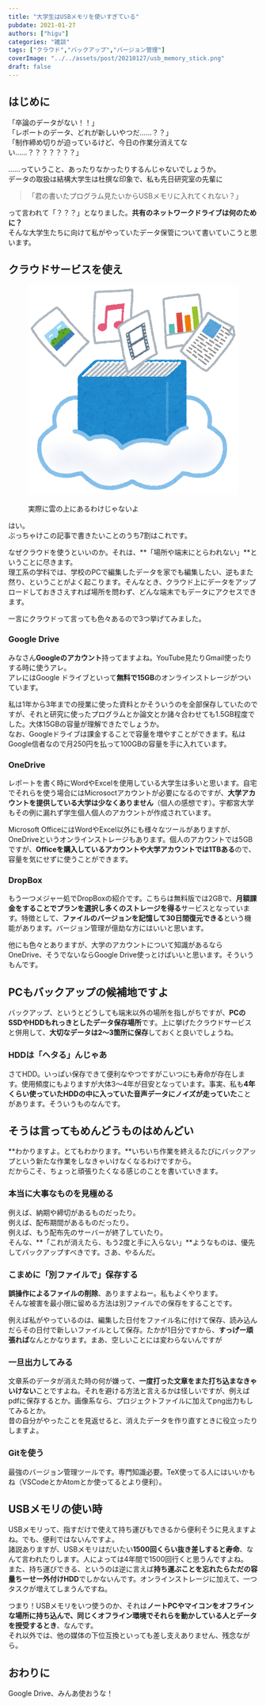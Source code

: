 ```yaml
---
title: "大学生はUSBメモリを使いすぎている"
pubdate: 2021-01-27
authors: ["higu"]
categories: "雑談"
tags: ["クラウド","バックアップ","バージョン管理"]
coverImage: "../../assets/post/20210127/usb_memory_stick.png"
draft: false
---
```


## はじめに

「卒論のデータがない！！」  
「レポートのデータ、どれが新しいやつだ……？？」  
「制作締め切りが迫っているけど、今日の作業分消えてない……？？？？？？？」  
  
……っていうこと、あったりなかったりするんじゃないでしょうか。  
データの取扱は結構大学生は杜撰な印象で、私も先日研究室の先輩に

> 「君の書いたプログラム見たいからUSBメモリに入れてくれない？」

って言われて「？？？」となりました。**共有のネットワークドライブは何のために？**  
そんな大学生たちに向けて私がやっていたデータ保管について書いていこうと思います。

## クラウドサービスを使え

<figure>

![](../../assets/post/20210127/computer_cloud_storage.png)

<figcaption>

実際に雲の上にあるわけじゃないよ

</figcaption>

</figure>

はい。  
ぶっちゃけこの記事で書きたいことのうち7割はこれです。  
  
なぜクラウドを使うといいのか。それは、**「場所や端末にとらわれない」**ということに尽きます。  
理工系の学科では、学校のPCで編集したデータを家でも編集したい、逆もまた然り、ということがよく起こります。そんなとき、クラウド上にデータをアップロードしておきさえすれば場所を問わず、どんな端末でもデータにアクセスできます。  
  
一言にクラウドって言っても色々あるので3つ挙げてみました。

### Google Drive

みなさん**Googleのアカウント**持ってますよね。YouTube見たりGmail使ったりする時に使うアレ。  
アレにはGoogle ドライブといって**無料で15GB**のオンラインストレージがついています。  
  
私は1年から3年までの授業に使った資料とかそういうのを全部保存していたのですが、それと研究に使ったプログラムとか論文とか諸々合わせても1.5GB程度でした。大体15GBの容量が理解できたでしょうか。  
なお、Googleドライブは課金することで容量を増やすことができます。私はGoogle信者なので月250円を払って100GBの容量を手に入れています。

### OneDrive

レポートを書く時にWordやExcelを使用している大学生は多いと思います。自宅でそれらを使う場合にはMicrosoctアカウントが必要になるのですが、**大学アカウントを提供している大学は少なくありません**（個人の感想です）。宇都宮大学もその例に漏れず学生個人個人のアカウントが作成されています。  
  
Microsoft OfficeにはWordやExcel以外にも様々なツールがありますが、OneDriveというオンラインストレージもあります。個人のアカウントでは5GBですが、**Officeを購入しているアカウントや大学アカウントでは1TBある**ので、容量を気にせずに使うことができます。

### DropBox

もう一つメジャー処でDropBoxの紹介です。こちらは無料版では2GBで、**月額課金をすることでプランを選択し多くのストレージを得る**サービスとなっています。特徴として、**ファイルのバージョンを記憶して30日間復元できる**という機能があります。バージョン管理が億劫な方にはいいと思います。

他にも色々とありますが、大学のアカウントについて知識があるならOneDrive、そうでないならGoogle Drive使っとけばいいと思います。そういうもんです。

## PCもバックアップの候補地ですよ

バックアップ、というとどうしても端末以外の場所を指しがちですが、**PCのSSDやHDDもれっきとしたデータ保存場所**です。上に挙げたクラウドサービスと併用して、**大切なデータは2～3箇所に保存**しておくと良いでしょうね。

### HDDは「ヘタる」んじゃあ

さてHDD。いっぱい保存できて便利なやつですがこいつにも寿命が存在します。使用頻度にもよりますが大体3～4年が目安となっています。事実、私も**4年くらい使っていたHDDの中に入っていた音声データにノイズが走っていた**ことがあります。そういうものなんです。

## そうは言ってもめんどうものはめんどい

**わかりますよ。とてもわかります。**いちいち作業を終えるたびにバックアップという新たな作業をしなきゃいけなくなるわけですから。  
だからこそ、ちょっと頑張りたくなる感じのことを書いていきます。

### 本当に大事なものを見極める

例えば、納期や締切があるものだったり。  
例えば、配布期間があるものだったり。  
例えば、もう配布先のサーバーが終了していたり。  
そんな、**「これが消えたら、もう2度と手に入らない」**ようなものは、優先してバックアップすべきです。さあ、やるんだ。

### こまめに「別ファイルで」保存する

**誤操作によるファイルの削除**、ありますよねー。私もよくやります。  
そんな被害を最小限に留める方法は別ファイルでの保存をすることです。  
  
例えば私がやっているのは、編集した日付をファイル名に付けて保存、読み込んだらその日付で新しいファイルとして保存。たかが1日分ですから、**すっげー頑張れば**なんとかなります。まあ、空しいことには変わらないんですが

### 一旦出力してみる

文章系のデータが消えた時の何が嫌って、**一度打った文章をまた打ち込まなきゃいけない**ことですよね。それを避ける方法と言えるかは怪しいですが、例えばpdfに保存するとか。画像系なら、プロジェクトファイルに加えてpng出力もしてみるとか。  
昔の自分がやったことを見返せると、消えたデータを作り直すときに役立ったりしますよ。

### Gitを使う

最強のバージョン管理ツールです。専門知識必要。TeX使ってる人にはいいかもね（VSCodeとかAtomとか使ってるとより便利）。

## USBメモリの使い時

USBメモリって、指すだけで使えて持ち運びもできるから便利そうに見えますよね。でも、便利ではないんですよ。  
諸説ありますが、USBメモリはだいたい**1500回くらい抜き差しすると寿命**、なんて言われたりします。人によっては4年間で1500回行くと思うんですよね。  
また、持ち運びできる、というのは逆に言えば**持ち運ぶことを忘れたらただの容量ちーせー外付けHDD**でしかないんです。オンラインストレージに加えて、一つタスクが増えてしまうんですね。

つまり！USBメモリをいつ使うのか、それは**ノートPCやマイコンをオフラインな場所に持ち込んで、同じくオフライン環境でそれらを動かしている人とデータを授受するとき**、なんです。  
それ以外では、他の媒体の下位互換といっても差し支えありません、残念ながら。

## おわりに

Google Drive、みんあ使おうな！
